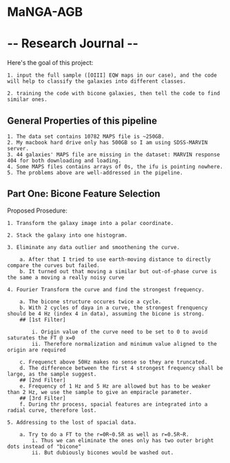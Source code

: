 # MaNGA-AGB

# -- Research Journal -- 

Here's the goal of this project:


    1. input the full sample ([OIII] EQW maps in our case), and the code will help to classify the galaxies into different classes.

    2. training the code with bicone galaxies, then tell the code to find similar ones.
    
## General Properties of this pipeline

    1. The data set contains 10782 MAPS file is ~250GB.
    2. My macbook hard drive only has 500GB so I am using SDSS-MARVIN server. 
    3. 44 galaxies' MAPS file are missing in the dataset: MARVIN response 404 for both downloading and loading.
    4. Some MAPS files contains arrays of 0s, the ifu is pointing nowhere. 
    5. The problems above are well-addressed in the pipeline. 


## Part One: Bicone Feature Selection
  
  Proposed Prosedure:
  
    1. Transform the galaxy image into a polar coordinate.
    
    2. Stack the galaxy into one histogram.
    
    3. Eliminate any data outlier and smoothening the curve.
    
        a. After that I tried to use earth-moving distance to directly compare the curves but failed. 
        b. It turned out that moving a similar but out-of-phase curve is the same a moving a really noisy curve
        
    4. Fourier Transform the curve and find the strongest frequency.
    
        a. The bicone structure occures twice a cycle. 
        b. With 2 cycles of daya in a curve, the strongest frenquency should be 4 Hz (index 4 in data), assuming the bicone is strong.   
        ## [1st Filter]
        
            i. Origin value of the curve need to be set to 0 to avoid saturates the FT @ x=0
            ii. Therefore normalization and minimum value aligned to the origin are required
            
        c. Frequenct above 50Hz makes no sense so they are truncated. 
        d. The difference between the first 4 strongest frequency shall be large, as the sample suggest.                                
        ## [2nd Filter]
        e. Frequency of 1 Hz and 5 Hz are allowed but has to be weaker than 2 Hz, we use the sample to give an empiracle parameter.     
        ## [3rd Filter]
        f. During thr process, spacial features are integrated into a radial curve, therefore lost. 
        
    5. Addressing to the lost of spacial data.
    
        a. Try to do a FT to the r=0R~0.5R as well as r=0.5R~R.
            i. Thus we can eliminate the ones only has two outer bright dots instead of "bicone"
            ii. But dubiously bicones would be washed out. 
    
    
